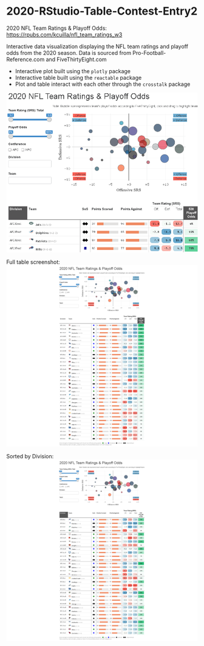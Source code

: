 # 2020-RStudio-Table-Contest-Entry2

2020 NFL Team Ratings & Playoff Odds:  https://rpubs.com/kcuilla/nfl_team_ratings_w3

Interactive data visualization displaying the NFL team ratings and playoff odds from the 2020 season. Data is sourced from Pro-Football-Reference.com and FiveThirtyEight.com

- Interactive plot built using the `plotly` package 
- Interactive table built using the `reactable` package
- Plot and table interact with each other through the `crosstalk` package


![](tabledemo.gif)


Full table screenshot:
![](FullTable.png)


Sorted by Division:
![](SortedByDivision.png)
